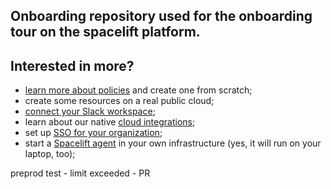 ## Onboarding repository used for the onboarding tour on the spacelift platform.

## Interested in more?

- [learn more about policies](https://docs.spacelift.io/concepts/policy) and create one from scratch;
- create some resources on a real public cloud;
- [connect your Slack workspace](https://docs.spacelift.io/integrations/slack);
- learn about our native [cloud integrations](https://docs.spacelift.io/integrations/cloud-providers);
- set up [SSO for your organization](https://docs.spacelift.io/integrations/single-sign-on);
- start a [Spacelift agent](https://docs.spacelift.io/concepts/private-worker-pools) in your own infrastructure (yes, it will run on your laptop, too);

preprod test - limit exceeded - PR
